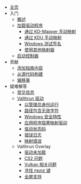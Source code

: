 - [主页](/zh-cn/README.md)
- 入门
  - [概述](/zh-cn/010_getting-started/010_overview.md)
  - [加载驱动程序](/zh-cn/010_getting-started/020_driver.md)
    - [通过 KD-Mapper 手动映射](/zh-cn/010_getting-started/010_mapping-method/010_kdmapper.md)
    - [通过 KDU 手动映射](/zh-cn/010_getting-started/010_mapping-method/020_kdu.md)
    - [Windows 测试签名](/zh-cn/010_getting-started/010_mapping-method/030_test-signing.md)
    - [使用其他映射器](/zh-cn/010_getting-started/010_mapping-method/040_other-mappers.md)
  - [启动控制器](/zh-cn/010_getting-started/030_controller.md)
- 贡献
  - [添加指南内容](/zh-cn/020_contributing/wiki.md)
  - [从源代码构建](/zh-cn/020_contributing/build.md)
  - [偏移量](/zh-cn/020_contributing/offsets.md)
- 疑难解答
  - [常见信息](/zh-cn/030_troubleshooting/readme.md)
  - [Valthrun 驱动](/zh-cn/030_troubleshooting/kernel/000_readme.md)
    - [以管理员身份运行](/zh-cn/030_troubleshooting/kernel/010_run_as_administrator.md)
    - [路径包含无效字符](/zh-cn/030_troubleshooting/kernel/020_path_invalid_characters.md)
    - [Windows 安全特性](/zh-cn/030_troubleshooting/kernel/030_windows_security_features.md)
    - [应用程序阻塞映射驱动](/zh-cn/030_troubleshooting/kernel/031_driver_blocking_applications.md)
    - [驱动状态码](/zh-cn/030_troubleshooting/kernel/040_driver_status_codes.md)
    - [错误日志](/zh-cn/030_troubleshooting/kernel/041_driver_debug_logs.md)
    - [映射错误](/zh-cn/030_troubleshooting/kernel/050_driver_mapper_errors.md)
  - Valthrun Overlay
    - [驱动未加载](/zh-cn/030_troubleshooting/overlay/020_driver_has_not_been_loaded.md)
    - [CS2 问题](/zh-cn/030_troubleshooting/overlay/030_cs2.md)
    - [Vulkan 相关问题](/zh-cn/030_troubleshooting/overlay/040_amd_opengl.md)
    - [寻找 `PAUSE` 键](/zh-cn/030_troubleshooting/overlay/050_pause_key.md)
    - [全屏支持](/zh-cn/030_troubleshooting/overlay/060_full_screen.md)
